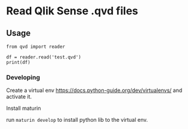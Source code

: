# Read Qlik Sense .qvd files

## Usage
```
from qvd import reader

df = reader.read('test.qvd')
print(df)
```

### Developing
Create a virtual env https://docs.python-guide.org/dev/virtualenvs/ and activate it.

Install maturin

run ```maturin develop``` to install python lib to the virtual env.
